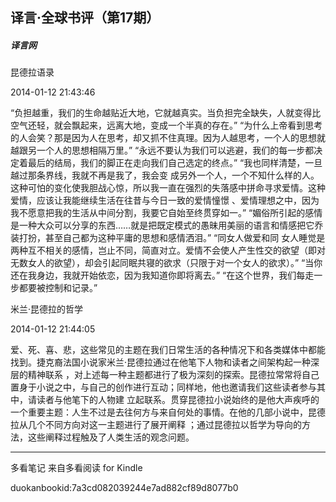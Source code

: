 ## 译言·全球书评（第17期）

##### 译言网

  

  昆德拉语录

  

2014-01-12 21:43:46

“负担越重，我们的生命越贴近大地，它就越真实。当负担完全缺失，人就变得比空气还轻，就会飘起来，远离大地，变成一个半真的存在。”
“为什么上帝看到思考的人会笑？那是因为人在思考，却又抓不住真理。因为人越思考，一个人的思想就越跟另一个人的思想相隔万里。”
“永远不要认为我们可以逃避，我们的每一步都决定着最后的结局，我们的脚正在走向我们自己选定的终点。” “我也同样清楚，一旦越过那条界线，我就不再是我了，我会变
成另外一个人，一个不知什么样的人。这种可怕的变化使我胆战心惊，所以我一直在强烈的失落感中拼命寻求爱情。这种爱情，应该让我能继续生活在往昔与今日一致的爱情憧憬
、爱情理想之中，因为我不愿意把我的生活从中间分割，我要它自始至终贯穿如一。”
“媚俗所引起的感情是一种大众可以分享的东西……就是把既定模式的愚昧用美丽的语言和情感把它乔装打扮，甚至自己都为这种平庸的思想和感情洒泪。” “同女人做爱和同
女人睡觉是两种互不相关的感情，岂止不同，简直对立。爱情不会使人产生性交的欲望（即对无数女人的欲望），却会引起同眠共寝的欲求（只限于对一个女人的欲求）。”
“当你还在我身边，我就开始依恋，因为我知道你即将离去。” “在这个世界，我们每走一步都要被控制和记录。”

  

  米兰·昆德拉的哲学

  

2014-01-12 21:44:05

爱、死、喜、悲，这些常见的主题在我们日常生活的各种情况下和各类媒体中都能找到。捷克裔法国小说家米兰·昆德拉通过在他笔下人物和读者之间架构起一种深层的精神联系
，对上述每一种主题都进行了极为深刻的探索。昆德拉常常将自己置身于小说之中，与自己的创作进行互动；同样地，他也邀请我们这些读者参与其中，请读者与他笔下的人物建
立起联系。贯穿昆德拉小说始终的是他大声疾呼的一个重要主题：人生不过是去往何方与来自何处的事情。在他的几部小说中，昆德拉从几个不同方向对这一主题进行了展开阐释
；通过昆德拉以哲学为导向的方法，这些阐释过程触及了人类生活的观念问题。

* * *

多看笔记 来自多看阅读 for Kindle

duokanbookid:7a3cd082039244e7ad882cf89d8077b0

